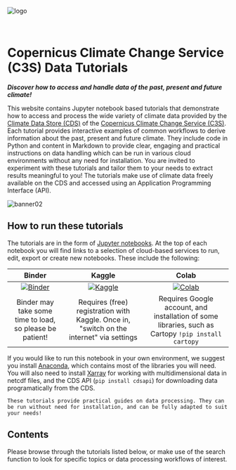 ![logo](./LogoLine_EC_Cop_ECMWF.png)

<br>

# Copernicus Climate Change Service (C3S) Data Tutorials

***Discover how to access and handle data of the past, present and future climate!***

This website contains Jupyter notebook based tutorials that demonstrate how to access and process the wide variety of climate data provided by the [Climate Data Store (CDS)](https://cds-beta.climate.copernicus.eu/) of the [Copernicus Climate Change Service (C3S)](https://climate.copernicus.eu/). Each tutorial provides interactive examples of common workflows to derive information about the past, present and future climate. They include code in Python and content in Markdown to provide clear, engaging and practical instructions on data handling which can be run in various cloud environments without any need for installation. You are invited to experiment with these tutorials and tailor them to your needs to extract results meaningful to you! The tutorials make use of climate data freely available on the CDS and accessed using an Application Programming Interface (API).

![banner02](./img/C3S_jupyterbook_banner_v01.png)

## How to run these tutorials

The tutorials are in the form of [Jupyter notebooks](https://jupyter.org/). At the top of each notebook you will find links to a selection of cloud-based services to run, edit, export or create new notebooks. These include the following:

|Binder|Kaggle|Colab|
|:-:|:-:|:-:|
|[![Binder](https://mybinder.org/badge.svg)](https://mybinder.org/)|[![Kaggle](https://kaggle.com/static/images/open-in-kaggle.svg)](https://www.kaggle.com/code)|[![Colab](https://colab.research.google.com/assets/colab-badge.svg)](https://colab.research.google.com/)|
|Binder may take some time to load, so please be patient!                                           |Requires (free) registration with Kaggle. Once in, "switch on the internet" via settings           |Requires Google account, and installation of some libraries, such as Cartopy `!pip install cartopy`|

If you would like to run this notebook in your own environment, we suggest you install [Anaconda](https://docs.anaconda.com/anaconda/install/), which contains most of the libraries you will need. You will also need to install [Xarray](http://xarray.pydata.org/en/stable/) for working with multidimensional data in netcdf files, and the CDS API (`pip install cdsapi`) for downloading data programatically from the CDS.

```{note}
These tutorials provide practical guides on data processing. They can be run without need for installation, and can be fully adapted to suit your needs!
```

## Contents

Please browse through the tutorials listed below, or make use of the search function to look for specific topics or data processing workflows of interest.

```{tableofcontents}
```